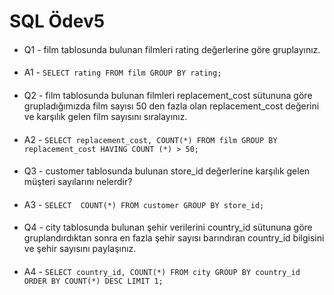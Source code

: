 # SQL Ödev5
####
* Q1 - film tablosunda bulunan filmleri rating değerlerine göre gruplayınız.
####
* A1 - `SELECT rating FROM film GROUP BY rating;`
####
* Q2 - film tablosunda bulunan filmleri replacement_cost sütununa göre grupladığımızda film sayısı 50 den fazla olan replacement_cost değerini ve karşılık gelen film sayısını sıralayınız.
####
* A2 - `SELECT replacement_cost, COUNT(*) FROM film GROUP BY replacement_cost HAVING COUNT (*) > 50; `
####
* Q3 - customer tablosunda bulunan store_id değerlerine karşılık gelen müşteri sayılarını nelerdir?
####
* A3 - `SELECT  COUNT(*) FROM customer GROUP BY store_id;`
####
* Q4 -  city tablosunda bulunan şehir verilerini country_id sütununa göre gruplandırdıktan sonra en fazla şehir sayısı barındıran country_id bilgisini ve şehir sayısını paylaşınız.
####
* A4 - `SELECT country_id, COUNT(*) FROM city GROUP BY country_id ORDER BY COUNT(*) DESC LIMIT 1;
  `
